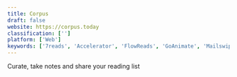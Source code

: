 ```yaml
---
title: Corpus
draft: false 
website: https://corpus.today
classification: ['']
platform: ['Web']
keywords: ['7reads', 'Accelerator', 'FlowReads', 'GoAnimate', 'Mailswipe', 'Medium', 'Medium API', 'Must-Read for Slack', 'My Blend', 'Read Ruler', 'ReadCast', 'Readory', 'Short', 'Something Good', 'Spritz Bookmarklet', 'UX and Tollerei', 'ZeroBounce', 'gatesnotes']
---
```

Curate, take notes and share your reading list